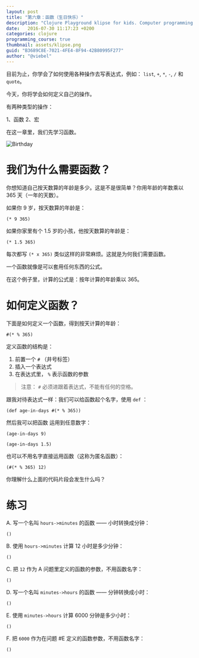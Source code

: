 ```yaml
---
layout: post
title: "第六章：函数（生日快乐）"
description: "Clojure Playground klipse for kids. Computer programming course. Functions."
date:   2016-07-30 11:17:23 +0200
categories: clojure
programming_course: true
thumbnail: assets/klipse.png
guid: "B3689C8E-7021-4FE4-8F94-42B80995F277"
author: "@viebel"
---
```




目前为止，你学会了如何使用各种操作去写表达式，例如： `list`, `+`, `*`, `-`, `/` 和 `quote`。

今天，你将学会如何定义自己的操作。


有两种类型的操作：

1、函数
2、宏

在这一章里，我们先学习函数。

![Birthday](/assets/images/birthday.jpg)

# 我们为什么需要函数？

你想知道自己按天数算的年龄是多少。这是不是很简单？你用年龄的年数乘以 365 天（一年的天数）。

如果你 9 岁，按天数算的年龄是：

~~~klipse
(* 9 365)
~~~

如果你家里有个 1.5 岁的小孩，他按天数算的年龄是：

~~~klipse
(* 1.5 365)
~~~

每次都写 `(* x 365)` 类似这样的非常麻烦。这就是为何我们需要函数。

一个函数就像是可以套用任何东西的公式。

在这个例子里，计算的公式是：按年计算的年龄乘以 365。


# 如何定义函数？

下面是如何定义一个函数，得到按天计算的年龄：

~~~klipse
#(* % 365)
~~~

定义函数的结构是：

1. 前置一个 `#` （井号标签）
2. 插入一个表达式
2. 在表达式里， `%` 表示函数的参数

> 注意： `#` 必须进跟着表达式，不能有任何的空格。

跟我对待表达式一样：我们可以给函数起个名字，使用 `def` ：

~~~klipse
(def age-in-days #(* % 365))
~~~

然后我可以把函数 运用到任意数字：

~~~klipse
(age-in-days 9)
~~~


~~~klipse
(age-in-days 1.5)
~~~

也可以不用名字直接运用函数（这称为匿名函数）：

~~~klipse
(#(* % 365) 12)
~~~

你理解什么上面的代码片段会发生什么吗？

# 练习 

A. 写一个名叫 `hours->minutes` 的函数 —— 小时转换成分钟：

~~~klipse
()
~~~

B. 使用 `hours->minutes` 计算 12 小时是多少分钟：

~~~klipse
()
~~~

C. 把 `12` 作为 A 问题里定义的函数的参数，不用函数名字：

~~~klipse
()
~~~

D. 写一个名叫 `minutes->hours` 的函数 —— 分钟转换成小时：

~~~klipse
()
~~~

E. 使用 `minutes->hours` 计算 6000 分钟是多少小时：

~~~klipse
()
~~~

F. 把 `6000` 作为在问题 #E 定义的函数参数，不用函数名字：

~~~klipse
()
~~~

